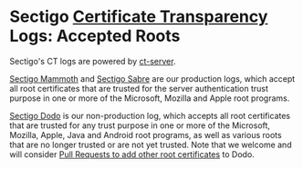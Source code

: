 # Sectigo [Certificate Transparency](http://www.certificate-transparency.org/) Logs: Accepted Roots
Sectigo's CT logs are powered by [ct-server](https://github.com/google/certificate-transparency).

[Sectigo Mammoth](crt/mammoth) and [Sectigo Sabre](crt/sabre) are our production logs, which accept all root certificates that are trusted for the server authentication trust purpose in one or more of the Microsoft, Mozilla and Apple root programs.

[Sectigo Dodo](crt/dodo) is our non-production log, which accepts all root certificates that are trusted for any trust purpose in one or more of the Microsoft, Mozilla, Apple, Java and Android root programs, as well as various roots that are no longer trusted or are not yet trusted. Note that we welcome and will consider [Pull Requests to add other root certificates](CONTRIBUTING.md) to Dodo.
